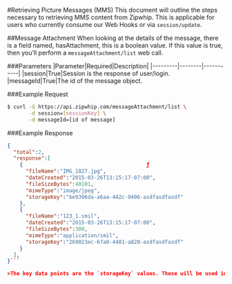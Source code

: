 #Retrieving Picture Messages (MMS)
This document will outline the steps necessary to retrieving MMS content from Zipwhip. This is applicable for users who currently consume our Web Hooks or via `session/update`.

##Message Attachment
When looking at the details of the message, there is a field named, hasAttachment, this is a boolean value. If this value is true, then you’ll perform a `messageAttachment/list` web call.

###Parameters
|Parameter|Required|Description|
|---------|--------|-----------|
|session|True|Session is the response of user/login.
|messageId|True|The id of the message object.

###Example Request
```sh
$ curl -G https://api.zipwhip.com/messageAttachment/list \
       -d session=[sessionKey] \
       -d messageId=[id of message]
```

###Example Response
```JSON
{  
  "total":2,
  "response":[  
    {                                        ƒ
      "fileName":"IMG_1827.jpg",
      "dateCreated":"2015-03-26T13:15:17-07:00",
      "fileSizeBytes":40101,
      "mimeType":"image/jpeg",
      "storageKey":"be9396da-a6aa-442c-9406-asdfasdfasdf"
    },
    {  
      "fileName":"123_1.smil",
      "dateCreated":"2015-03-26T13:15:17-07:00",
      "fileSizeBytes":300,
      "mimeType":"application/smil",
      "storageKey":"269023ec-67a0-4481-a820-asdfasdfasdf"
    }
  ],
}```

>The key data points are the `storageKey` values. These will be used in the next web calls.
